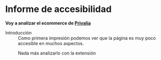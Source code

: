 # Informe de accesibilidad

**Voy a analizar el ecommerce de [Privalia](https://es.privalia.com/microsites/index)**

<dl>
  <dt>Introducción</dt>
  <dd>Como primera impresión podemos ver que la página es muy poco accesible en muchos aspectos.
 
 Nada más analizarlo con la extensión 
 
</dd>




